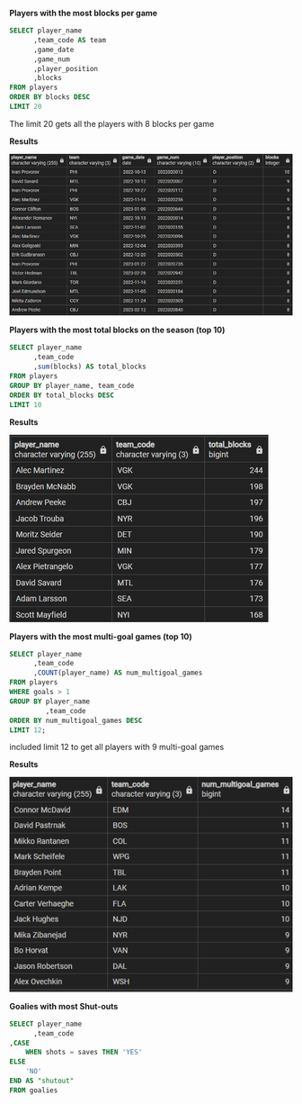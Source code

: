 **Players with the most blocks per game**
```SQL
SELECT player_name
	  ,team_code AS team
	  ,game_date
	  ,game_num
	  ,player_position
	  ,blocks
FROM players 
ORDER BY blocks DESC
LIMIT 20
```

The limit 20 gets all the players with 8 blocks per game

**Results**

![Alt text](image.png)


**Players with the most total blocks on the season (top 10)**
```SQL
SELECT player_name
	  ,team_code
	  ,sum(blocks) AS total_blocks
FROM players 
GROUP BY player_name, team_code
ORDER BY total_blocks DESC
LIMIT 10
```

**Results**

![Alt text](image-1.png)


**Players with the most multi-goal games (top 10)**

```SQL 
SELECT player_name
	  ,team_code
	  ,COUNT(player_name) AS num_multigoal_games
FROM players 
WHERE goals > 1
GROUP BY player_name
		 ,team_code
ORDER BY num_multigoal_games DESC
LIMIT 12;
```

included limit 12 to get all players with 9 multi-goal games

**Results**

![Alt text](image-4.png)


**Goalies with most Shut-outs**
```SQL 
SELECT player_name
	  ,team_code
,CASE 
	WHEN shots = saves THEN 'YES'
ELSE
	'NO'
END AS "shutout"
FROM goalies
```
